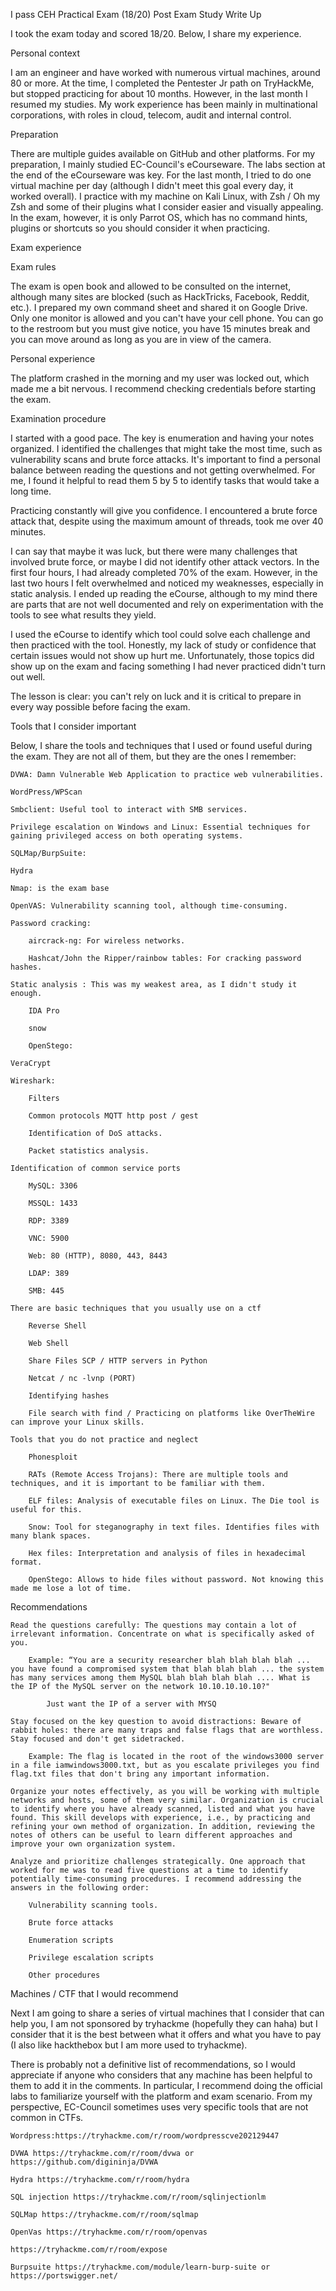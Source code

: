  I pass CEH Practical Exam (18/20)
Post Exam Study Write Up

I took the exam today and scored 18/20. Below, I share my experience.

Personal context

I am an engineer and have worked with numerous virtual machines, around 80 or more. At the time, I completed the Pentester Jr path on TryHackMe, but stopped practicing for about 10 months. However, in the last month I resumed my studies. My work experience has been mainly in multinational corporations, with roles in cloud, telecom, audit and internal control.

Preparation

There are multiple guides available on GitHub and other platforms. For my preparation, I mainly studied EC-Council's eCourseware. The labs section at the end of the eCourseware was key. For the last month, I tried to do one virtual machine per day (although I didn't meet this goal every day, it worked overall). I practice with my machine on Kali Linux, with Zsh / Oh my Zsh and some of their plugins what I consider easier and visually appealing. In the exam, however, it is only Parrot OS, which has no command hints, plugins or shortcuts so you should consider it when practicing.

Exam experience

Exam rules

The exam is open book and allowed to be consulted on the internet, although many sites are blocked (such as HackTricks, Facebook, Reddit, etc.). I prepared my own command sheet and shared it on Google Drive. Only one monitor is allowed and you can't have your cell phone. You can go to the restroom but you must give notice, you have 15 minutes break and you can move around as long as you are in view of the camera.

Personal experience

The platform crashed in the morning and my user was locked out, which made me a bit nervous. I recommend checking credentials before starting the exam.

Examination procedure

I started with a good pace. The key is enumeration and having your notes organized. I identified the challenges that might take the most time, such as vulnerability scans and brute force attacks. It's important to find a personal balance between reading the questions and not getting overwhelmed. For me, I found it helpful to read them 5 by 5 to identify tasks that would take a long time.

Practicing constantly will give you confidence. I encountered a brute force attack that, despite using the maximum amount of threads, took me over 40 minutes.

I can say that maybe it was luck, but there were many challenges that involved brute force, or maybe I did not identify other attack vectors. In the first four hours, I had already completed 70% of the exam. However, in the last two hours I felt overwhelmed and noticed my weaknesses, especially in static analysis. I ended up reading the eCourse, although to my mind there are parts that are not well documented and rely on experimentation with the tools to see what results they yield.

I used the eCourse to identify which tool could solve each challenge and then practiced with the tool. Honestly, my lack of study or confidence that certain issues would not show up hurt me. Unfortunately, those topics did show up on the exam and facing something I had never practiced didn't turn out well.

The lesson is clear: you can't rely on luck and it is critical to prepare in every way possible before facing the exam.

Tools that I consider important

Below, I share the tools and techniques that I used or found useful during the exam. They are not all of them, but they are the ones I remember:

    DVWA: Damn Vulnerable Web Application to practice web vulnerabilities.

    WordPress/WPScan

    Smbclient: Useful tool to interact with SMB services.

    Privilege escalation on Windows and Linux: Essential techniques for gaining privileged access on both operating systems.

    SQLMap/BurpSuite:

    Hydra

    Nmap: is the exam base

    OpenVAS: Vulnerability scanning tool, although time-consuming.

    Password cracking:

        aircrack-ng: For wireless networks.

        Hashcat/John the Ripper/rainbow tables: For cracking password hashes.

    Static analysis : This was my weakest area, as I didn't study it enough.

        IDA Pro

        snow

        OpenStego:

    VeraCrypt

    Wireshark:

        Filters

        Common protocols MQTT http post / gest

        Identification of DoS attacks.

        Packet statistics analysis.

    Identification of common service ports

        MySQL: 3306

        MSSQL: 1433

        RDP: 3389

        VNC: 5900

        Web: 80 (HTTP), 8080, 443, 8443

        LDAP: 389

        SMB: 445

    There are basic techniques that you usually use on a ctf

        Reverse Shell

        Web Shell

        Share Files SCP / HTTP servers in Python

        Netcat / nc -lvnp (PORT)

        Identifying hashes

        File search with find / Practicing on platforms like OverTheWire can improve your Linux skills.

    Tools that you do not practice and neglect

        Phonesploit

        RATs (Remote Access Trojans): There are multiple tools and techniques, and it is important to be familiar with them.

        ELF files: Analysis of executable files on Linux. The Die tool is useful for this.

        Snow: Tool for steganography in text files. Identifies files with many blank spaces.

        Hex files: Interpretation and analysis of files in hexadecimal format.

        OpenStego: Allows to hide files without password. Not knowing this made me lose a lot of time.

Recommendations

    Read the questions carefully: The questions may contain a lot of irrelevant information. Concentrate on what is specifically asked of you.

        Example: “You are a security researcher blah blah blah blah ... you have found a compromised system that blah blah blah ... the system has many services among them MySQL blah blah blah blah .... What is the IP of the MySQL server on the network 10.10.10.10.10?"

            Just want the IP of a server with MYSQ

    Stay focused on the key question to avoid distractions: Beware of rabbit holes: there are many traps and false flags that are worthless. Stay focused and don't get sidetracked.

        Example: The flag is located in the root of the windows3000 server in a file iamwindows3000.txt, but as you escalate privileges you find flag.txt files that don't bring any important information.

    Organize your notes effectively, as you will be working with multiple networks and hosts, some of them very similar. Organization is crucial to identify where you have already scanned, listed and what you have found. This skill develops with experience, i.e., by practicing and refining your own method of organization. In addition, reviewing the notes of others can be useful to learn different approaches and improve your own organization system.

    Analyze and prioritize challenges strategically. One approach that worked for me was to read five questions at a time to identify potentially time-consuming procedures. I recommend addressing the answers in the following order:

        Vulnerability scanning tools.

        Brute force attacks

        Enumeration scripts

        Privilege escalation scripts

        Other procedures

Machines / CTF that I would recommend

Next I am going to share a series of virtual machines that I consider that can help you, I am not sponsored by tryhackme (hopefully they can haha) but I consider that it is the best between what it offers and what you have to pay (I also like hackthebox but I am more used to tryhackme).

There is probably not a definitive list of recommendations, so I would appreciate if anyone who considers that any machine has been helpful to them to add it in the comments. In particular, I recommend doing the official labs to familiarize yourself with the platform and exam scenario. From my perspective, EC-Council sometimes uses very specific tools that are not common in CTFs.

    Wordpress:https://tryhackme.com/r/room/wordpresscve202129447

    DVWA https://tryhackme.com/r/room/dvwa or https://github.com/digininja/DVWA

    Hydra https://tryhackme.com/r/room/hydra

    SQL injection https://tryhackme.com/r/room/sqlinjectionlm

    SQLMap https://tryhackme.com/r/room/sqlmap

    OpenVas https://tryhackme.com/r/room/openvas

    https://tryhackme.com/r/room/expose

    Burpsuite https://tryhackme.com/module/learn-burp-suite or https://portswigger.net/

